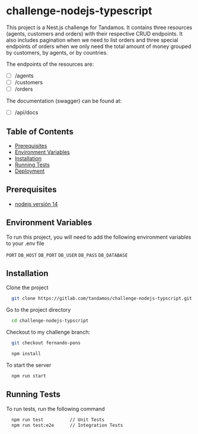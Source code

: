 # challenge-nodejs-typescript

This project is a Nest.js challenge for Tandamos. It contains three resources (agents, customers and orders) with their respective CRUD endpoints. It also includes pagination when we need to list orders and three special endpoints of orders when we only need the total amount of money grouped by customers, by agents, or by countries.

The endpoints of the resources are:

- [ ] /agents
- [ ] /customers
- [ ] /orders

The documentation (swagger) can be found at:

- [ ] /api/docs

## Table of Contents

- [Prerequisites](#prerequisites)
- [Environment Variables](#environment-variables)
- [Installation](#installation)
- [Running Tests](#running-tests)
- [Deployment](#deployment)

## Prerequisites

- [nodejs versión 14](https://nodejs.org/en/)

## Environment Variables

To run this project, you will need to add the following environment variables to your .env file

`PORT`
`DB_HOST`
`DB_PORT`
`DB_USER`
`DB_PASS`
`DB_DATABASE`

## Installation

Clone the project

```bash
  git clone https://gitlab.com/tandamos/challenge-nodejs-typscript.git
```

Go to the project directory

```bash
  cd challenge-nodejs-typscript
```

Checkout to my challenge branch:

```bash
  git checkout fernando-pons
```

```bash
  npm install
```

To start the server

```bash
  npm run start
```

## Running Tests

To run tests, run the following command

```bash
  npm run test     		// Unit Tests
  npm run test:e2e 		// Integration Tests
```
